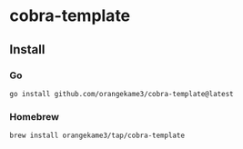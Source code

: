# cobra-template

## Install

### Go

```shell
go install github.com/orangekame3/cobra-template@latest
```

### Homebrew

```shell
brew install orangekame3/tap/cobra-template
```
